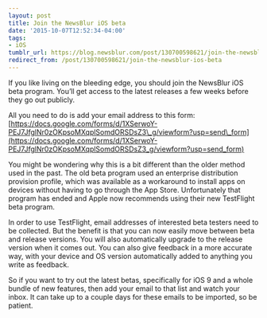 ```yaml
---
layout: post
title: Join the NewsBlur iOS beta
date: '2015-10-07T12:52:34-04:00'
tags:
- iOS
tumblr_url: https://blog.newsblur.com/post/130700598621/join-the-newsblur-ios-beta
redirect_from: /post/130700598621/join-the-newsblur-ios-beta
---
```

If you like living on the bleeding edge, you should join the NewsBlur iOS beta program. You’ll get access to the latest releases a few weeks before they go out publicly.

All you need to do is add your email address to this form: [https://docs.google.com/forms/d/1XSerwoY-PEJ7JfglNr0zOKpsoMXqplSomdORSDsZ3\_g/viewform?usp=send\_form](https://docs.google.com/forms/d/1XSerwoY-PEJ7JfglNr0zOKpsoMXqplSomdORSDsZ3_g/viewform?usp=send_form)

You might be wondering why this is a bit different than the older method used in the past. The old beta program used an enterprise distribution provision profile, which was available as a workaround to install apps on devices without having to go through the App Store. Unfortunately that program has ended and Apple now recommends using their new TestFlight beta program.

In order to use TestFlight, email addresses of interested beta testers need to be collected. But the benefit is that you can now easily move between beta and release versions. You will also automatically upgrade to the release version when it comes out. You can also give feedback in a more accurate way, with your device and OS version automatically added to anything you write as feedback.

So if you want to try out the latest betas, specifically for iOS 9 and a whole bundle of new features, then add your email to that list and watch your inbox. It can take up to a couple days for these emails to be imported, so be patient.

